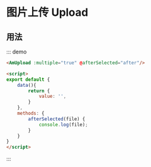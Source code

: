 # 图片上传 Upload

## 用法
::: demo
``` html
<AmUpload :multiple="true" @afterSelected="after"/>

<script>
export default {
    data(){
        return {
            value: '',
        }
    },
    methods: {
        afterSelected(file) {
            console.log(file);
        }
    }
}
</script>
```
:::